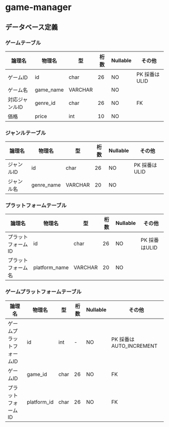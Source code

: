 # game-manager
## データベース定義
### ゲームテーブル
| 論理名         | 物理名    | 型       | 桁数 | Nullable | その他          |
|--------------|---------|---------|-----|---------|----------------|
| ゲームID     | id      | char    | 26  | NO      | PK 採番はULID   |
| ゲーム名     | game_name | VARCHAR |     | NO      |                |
| 対応ジャンルID | genre_id | char    | 26  | NO      | FK             |
| 価格         | price   | int     | 10  | NO      |                |
### ジャンルテーブル
| 論理名     | 物理名     | 型       | 桁数 | Nullable | その他          |
|----------|----------|---------|-----|---------|----------------|
| ジャンルID | id       | char    | 26  | NO      | PK 採番はULID   |
| ジャンル名 | genre_name | VARCHAR | 20  | NO      |                |
### プラットフォームテーブル
| 論理名         | 物理名         | 型       | 桁数 | Nullable | その他          |
|--------------|--------------|---------|-----|---------|----------------|
| プラットフォームID | id           | char    | 26  | NO      | PK 採番はULID   |
| プラットフォーム名 | platform_name | VARCHAR | 20  | NO      |                |
### ゲームプラットフォームテーブル
| 論理名             | 物理名       | 型       | 桁数 | Nullable | その他                   |
|------------------|------------|---------|-----|---------|------------------------|
| ゲームプラットフォームID | id       | int     | -   | NO      | PK 採番はAUTO_INCREMENT |
| ゲームID           | game_id    | char    | 26  | NO      | FK                      |
| プラットフォームID   | platform_id | char    | 26  | NO      | FK                      |

